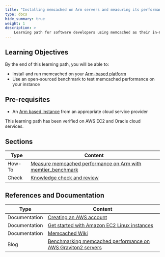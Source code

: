 ```yaml
---
title: "Installing memcached on Arm servers and measuring its performance" 
type: docs
hide_summary: true
weight: 1
description: >
    Learning path for software developers using memcached as their in-memory key-value store for mobile, web, gaming or e-Commerce applications running on Arm servers.  
---
```


## Learning Objectives 

By the end of this learning path, you will be able to:

* Install and run memcached on your [Arm-based platform](/cloud/platforms)
* Use an open-sourced benchmark to test memcached performance on your instance


## Pre-requisites

* An [Arm based instance](/cloud/platforms) from an appropriate cloud service provider

This learning path has been verified on AWS EC2 and Oracle cloud services.

## Sections

|          Type | Content                       |
| ---           | ---                                 |
| How-To        | [Measure memcached performance on Arm with memtier_benchmark](/cloud/memcached/memcached) |
| Check         | [Knowledge check and review](/cloud/memcached/knowledgecheck)                        |


## References and Documentation

| Type          | Content             |
| ---           | ---                 |
| Documentation | [Creating an AWS account](https://docs.aws.amazon.com/accounts/latest/reference/manage-acct-creating.html) |
| Documentation | [Get started with Amazon EC2 Linux instances](https://docs.aws.amazon.com/AWSEC2/latest/UserGuide/EC2_GetStarted.html)      |
| Documentation | [Memcached Wiki](https://github.com/memcached/memcached/wiki) |
| Blog          | [Benchmarking memcached performance on AWS Graviton2 servers](https://community.arm.com/arm-community-blogs/b/tools-software-ides-blog/posts/memcached-benchmarking-aws-graviton2-50-p-p-gains)|




